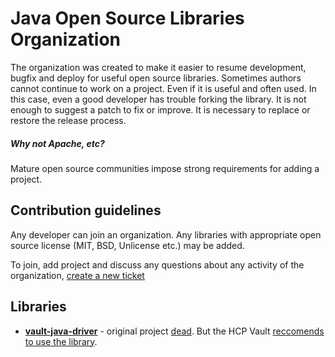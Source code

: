 # Java Open Source Libraries Organization
The organization was created to make it easier to resume development, bugfix and deploy for useful open source libraries.
Sometimes authors cannot continue to work on a project. Even if it is useful and often used.
In this case, even a good developer has trouble forking the library.
It is not enough to suggest a patch to fix or improve. It is necessary to replace or restore the release process.

##### Why not Apache, etc?
Mature open source communities impose strong requirements for adding a project.

## Contribution guidelines
Any developer can join an organization.
Any libraries with appropriate open source license (MIT, BSD, Unlicense etc.) may be added.

To join, add project and discuss any questions about any activity of the organization, [create a new ticket](https://github.com/jopenlibs/.github/issues)

## Libraries
* [**vault-java-driver**](https://github.com/jopenlibs/vault-java-driver) - original project [dead](https://github.com/BetterCloud/vault-java-driver/pull/245#issuecomment-954066376). 
But the HCP Vault [reccomends to use the library](https://www.vaultproject.io/api-docs/libraries#java).
